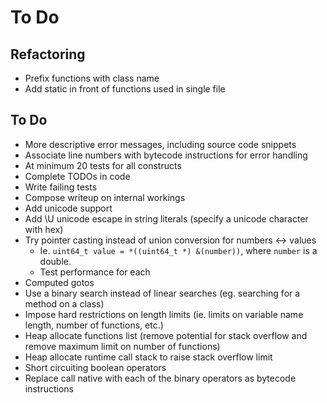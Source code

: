 
To Do
=====


## Refactoring

* Prefix functions with class name
* Add static in front of functions used in single file


## To Do

* More descriptive error messages, including source code snippets
* Associate line numbers with bytecode instructions for error handling
* At minimum 20 tests for all constructs
* Complete TODOs in code
* Write failing tests
* Compose writeup on internal workings
* Add unicode support
* Add \U unicode escape in string literals (specify a unicode character with hex)
* Try pointer casting instead of union conversion for numbers <-> values
	* Ie. `uint64_t value = *((uint64_t *) &(number))`, where `number` is a double.
	* Test performance for each
* Computed gotos
* Use a binary search instead of linear searches (eg. searching for a method on a class)
* Impose hard restrictions on length limits (ie. limits on variable name length, number of functions, etc.)
* Heap allocate functions list (remove potential for stack overflow and remove maximum limit on number of functions)
* Heap allocate runtime call stack to raise stack overflow limit
* Short circuiting boolean operators
* Replace call native with each of the binary operators as bytecode instructions
